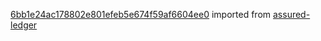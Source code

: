 [6bb1e24ac178802e801efeb5e674f59af6604ee0](https://github.com/insolar/assured-ledger/commit/6bb1e24ac178802e801efeb5e674f59af6604ee0) imported from [assured-ledger](https://github.com/insolar/assured-ledger)
